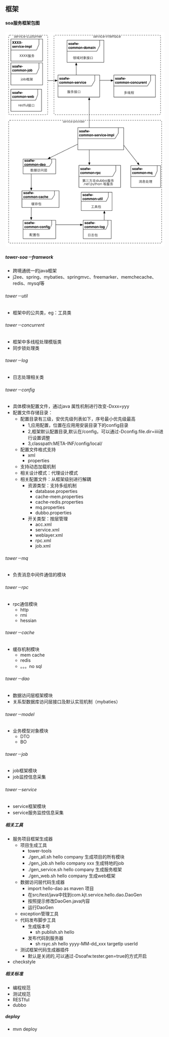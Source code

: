 ## 框架

#### soa服务框架包图

![soa服务框架包图](doc/soafw-package.png)

##### tower-soa－framwork
+ 跨境通统一的java框架
+ j2ee、spring、mybaties、springmvc、freemarker、memchecache、redis、mysql等

###### tower－util
+ 框架中的公共类，eg：工具类 

###### tower－concurrent
+ 框架中多线程处理模版类
+ 同步锁处理类

###### tower－log
+ 日志处理相关类

###### tower－config
+ 具体模块配置文件，通过java 属性机制进行改变-Dxxx=yyy
+ 配置文件存储目录：
	+ 配置目录有三级，安优先级列表如下，序号最小优先级最高
		+ 1,应用配置，位置在应用用安装目录下的config目录
		+ 2,框架默认配置目录,默认在/config，可以通过-Dconfig.file.dir=iiii进行设置调整
		+ 3,classpath:META-INF/config/local/
	+ 配置文件格式支持
		+ xml
		+ properties
	+ 支持动态加载机制
	+ 相关设计模式：代理设计模式
	+ 相关配置文件：从框架级别进行解耦
		+ 资源类型：支持多组机制
			+ database.properties
			+ cache-mem.properties
			+ cache-redis.properties
			+ mq.properties
			+ dubbo.properties
		+ 开关类型：按层管理
			+ acc.xml
			+ service.xml
			+ weblayer.xml
			+ rpc.xml
			+ job.xml
		
###### tower－mq
+ 负责消息中间件通信的模块

###### tower－rpc
+ rpc通信模块
	+ http
	+ rmi
	+ hessian

###### tower－cache
+ 缓存机制模块
	+ mem cache
	+ redis
	+ 。。。no sql

###### tower－dao
+ 数据访问层框架模块
+ 关系型数据库访问层接口及默认实现机制（mybaties）

###### tower－model
+ 业务模型对象模块
	+ DTO
	+ BO

###### tower－job
+ job框架模块
+ job监控信息采集

###### tower－service
+ service框架模块
+ service服务监控信息采集

##### 相关工具
+ 服务项目框架生成器
	+ 项目生成工具
		+ tower-tools
		+ ./gen_all.sh hello company 生成项目的所有模块
		+ ./gen_job.sh hello company xxx 生成特地的job
		+ ./gen_service.sh hello company 生成服务框架
		+ ./gen_web.sh hello company 生成web框架
	+ 数据访问层代码生成器
		+ import hello-dao as maven 项目
		+ 在src/test/java中找到com.kjt.service.hello.dao.DaoGen
		+ 按照提示修改DaoGen.java内容
		+ 运行DaoGen
	+ exception管理工具
	+ 代码发布脚步工具
		+ 生成版本号
			+ sh publish.sh hello 
		+ 发布代码到服务器
			+ sh rsyc.sh hello yyyy-MM-dd_xxx targetIp userId
	+ 测试框架代码生成器插件
		+ 默认是关闭的,可以通过-Dsoafw.tester.gen=true的方式开启
+ checkstyle

##### 相关标准
+ 编程规范
+ 测试规范
+ RESTful
+ dubbo

##### deploy
+ mvn deploy

